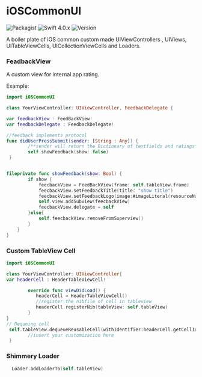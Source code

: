 # iOSCommonUI 
![Packagist](https://img.shields.io/packagist/l/doctrine/orm.svg)
![Swift 4.0.x](https://img.shields.io/badge/Swift-4.0.x-orange.svg) 
![Version](https://img.shields.io/badge/Version-1.0-green.svg)

A boiler plate of iOS common custom made UIViewControllers , UIViews, UITableViewCells, UICollectionViewCells and Loaders. 

### FeadbackView 
A custom view for internal app rating.

Example:
```swift
import iOSCommonUI

class YourViewController: UIViewController, FeedbackDelegate {

var feedbackView : FeedBackView!
var feedbackDelegate : FeedbackDelegate!

//feedback implements protocol
func didUserPressSubmit(sender: [String : Any]) {
        /**sender will return the Dictionary of textfields and ratings**/ 
        self.showFeedback(show: false)
 }


fileprivate func showFeedback(show: Bool) {
        if show {
            feecbackView = FeedBackView(frame: self.tableView.frame)
            feecbackView.setFeedbackTitle(title: "show title")
            feecbackView.setFeedbackLogo(image:#imageLiteral(resourceName: "sac_logo"))        
            self.view.addSubview(feecbackView)
            feecbackView.delegate = self
        }else{
            self.feecbackView.removeFromSuperview()
        }
    }
}
```
### Custom TableView Cell
```swift
import iOSCommonUI

class YourViewController: UIViewController{
var headerCell : HeaderTableViewCell!

        override func viewDidLoad() {
           headerCell = HeaderTableViewCell()
           //register the nibfile of cell in tableview
           headerCell.registerNib(tableView: self.tableView)
        }
}
// Dequeing cell 
 self.tableView.dequeueReusableCell(withIdentifier:headerCell.getCellId()) as? HeaderTableViewCell {
        //insert your customization here
 }


```
### Shimmery Loader

```swift
  Loader.addLoaderTo(self.tableView)
```

